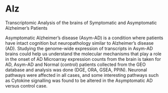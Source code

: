 # Alz

Transcriptomic Analysis of the brains of Symptomatic and Asymptomatic Alzheimer’s Patients

Asymptomatic Alzheimer’s disease (Asym-AD) is a condition where patients have intact cognition but neuropathology similar to Alzheimer’s disease (AD). 
Studying the genome-wide expression of transcripts in Asym-AD brains could help us understand the molecular mechanisms that play a role in the onset of AD
Microarray expression counts from the brain is taken for AD, Asym-AD and Normal (control) patients collected from the GEO database and analysis was done (DGE, ORA, GSEA, PPIN).
Neuronal pathways were affected in all cases, and some interesting pathways such as Cytokine signalling was found to be altered in the Asymptomatic AD versus control case.
